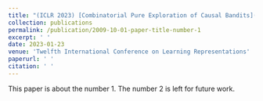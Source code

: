 ```yaml
---
title: "(ICLR 2023) [Combinatorial Pure Exploration of Causal Bandits](https://openreview.net/pdf?id=pBBsrPzq7aF) <br /> **Nuoya Xiong**, Wei Chen"
collection: publications
permalink: /publication/2009-10-01-paper-title-number-1
excerpt: ' '
date: 2023-01-23
venue: 'Twelfth International Conference on Learning Representations'
paperurl: ' '
citation: ' '
---
```

This paper is about the number 1. The number 2 is left for future work.

